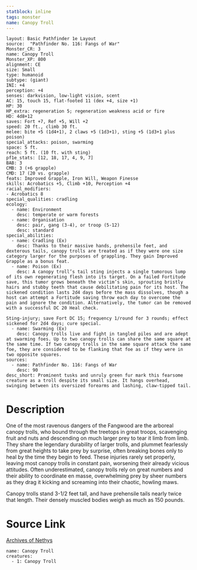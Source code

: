 ```yaml
---
statblock: inline
tags: monster
name: Canopy Troll
---
```

```statblock
layout: Basic Pathfinder 1e Layout
source:  "Pathfinder No. 116: Fangs of War"
Monster_CR: 3
name: Canopy Troll
Monster_XP: 800
alignment: CE
size: Small
type: humanoid
subtype: (giant)
INI: +4
perception: +4
senses: darkvision, low-light vision, scent
AC: 15, touch 15, flat-footed 11 (dex +4, size +1)
HP: 30
HP_extra: regeneration 5; regeneration weakness acid or fire
HD: 4d8+12
saves: Fort +7, Ref +5, Will +2
speed: 20 ft., climb 30 ft.
melee: bite +5 (1d4+1), 2 claws +5 (1d3+1), sting +5 (1d3+1 plus poison)
special_attacks: poison, swarming
space: 5 ft.
reach: 5 ft. (10 ft. with sting)
pf1e_stats: [12, 18, 17, 4, 9, 7]
BAB: 3
CMB: 3 (+6 grapple)
CMD: 17 (20 vs. grapple)
feats: Improved Grapple, Iron Will, Weapon Finesse
skills: Acrobatics +5, Climb +10, Perception +4
racial_modifiers:
- Acrobatics 8
special_qualities: cradling
ecology:
  - name: Environment
    desc: temperate or warm forests
  - name: Organisation
    desc: pair, gang (3-4), or troop (5-12)
    desc: standard
special_abilities:
  - name: Cradling (Ex)
    desc: Thanks to their massive hands, prehensile feet, and dexterous tails, canopy trolls are treated as if they were one size category larger for the purposes of grappling. They gain Improved Grapple as a bonus feat.
  - name: Poison (Ex)
    desc: A canopy troll’s tail sting injects a single tumorous lump of its own regenerating flesh into its target. On a failed Fortitude save, this tumor grows beneath the victim’s skin, sprouting bristly hairs and stubby teeth that cause debilitating pain for its host. The sickened condition lasts 2d4 days before the mass dissolves, though a host can attempt a Fortitude saving throw each day to overcome the pain and ignore the condition. Alternatively, the tumor can be removed with a successful DC 20 Heal check.

Sting-injury; save Fort DC 15; frequency 1/round for 3 rounds; effect sickened for 2d4 days; cure special.
  - name: Swarming (Ex)
    desc: Canopy trolls live and fight in tangled piles and are adept at swarming foes. Up to two canopy trolls can share the same square at the same time. If two canopy trolls in the same square attack the same foe, they are considered to be flanking that foe as if they were in two opposite squares.
sources:
  - name: Pathfinder No. 116: Fangs of War
    desc: 90
desc_short: Prominent tusks and unruly green fur mark this fearsome creature as a troll despite its small size. It hangs overhead, swinging between its oversized forearms and lashing, claw-tipped tail.
```
# Description
One of the most ravenous dangers of the Fangwood are the arboreal canopy trolls, who bound through the treetops in great troops, scavenging fruit and nuts and descending on much larger prey to tear it limb from limb. They share the legendary durability of larger trolls, and plummet fearlessly from great heights to take prey by surprise, often breaking bones only to heal by the time they begin to feed. These injuries rarely set properly, leaving most canopy trolls in constant pain, worsening their already vicious attitudes. Often underestimated, canopy trolls rely on great numbers and their ability to coordinate en masse, overwhelming prey by sheer numbers as they drag it kicking and screaming into their chaotic, howling maws.

Canopy trolls stand 3-1/2 feet tall, and have prehensile tails nearly twice that length. Their densely muscled bodies weigh as much as 150 pounds.
# Source Link
[Archives of Nethys](https://aonprd.com/MonsterDisplay.aspx?ItemName=Canopy%20Troll)
```encounter-table
name: Canopy Troll
creatures:
  - 1: Canopy Troll
```

